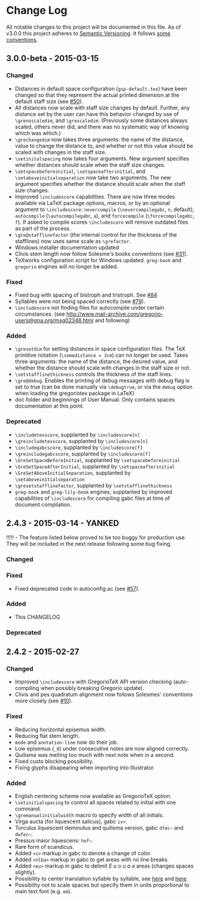 # Change Log
All notable changes to this project will be documented in this file.
As of v3.0.0 this project adheres to [Semantic Versioning](http://semver.org/). It follows [some conventions](http://keepachangelog.com/).


## 3.0.0-beta - 2015-03-15
### Changed
- Distances in default space configuration (`gsp-default.tex`) have been changed so that they represent the actual printed dimension at the default staff size (see [#50](https://github.com/gregorio-project/gregorio/issues/50)).
- All distances now scale with staff size changes by default.  Further, any distance set by the user can have this behavior changed by use of `\grenoscaledim`, and `\grescaledim`.  (Previously some distances always scaled, others never did, and there was no systematic way of knowing which was which.)
- `\grechangedim` now takes three arguments: the name of the distance, value to change the distance to, and whether or not this value should be scaled with changes in the staff size.
- `\setinitalspacing` now takes four arguments.  New argument specifies whether distances should scale when the staff size changes.
- `\setspacebeforeinitial`, `\setspaceafterinitial`, and `\setaboveinitialseparation` now take two arguments.  The new argument specifies whether the distance should scale when the staff size changes.
- Improved `\includescore` capabilities.  There are now three modes available via LaTeX package options, macros, or by an optional argument to `\includescore`: `nevercompile` (`\nevercompilegabc`, `n`, default), `autocompile` (`\autocompilegabc`, `a`), and `forcecompile` (`\forcecompilegabc`, `f`).  If asked to compile scores `\includescore` will remove outdated files as part of the process.
- `\gre@stafflinefactor` (the internal control for the thickness of the stafflines) now uses same scale as `\grefactor`.
- Windows installer documentation updated
- Clivis stem length now follow Solesme's books conventions (see [#31](https://github.com/gregorio-project/gregorio/issues/31)).
- TeXworks configuration script for Windows updated.  `greg-book` and `gregorio` engines will no longer be added.

### Fixed
- Fixed bug with spacing of bistroph and tristroph.  See [#84](https://github.com/gregorio-project/gregorio/issues/84)
- Syllables were not being spaced correctly (see [#79](https://github.com/gregorio-project/gregorio/issues/79)).
- `\includescore` not finding files for autocompile under certain circumstances.  (see http://www.mail-archive.com/gregorio-users@gna.org/msg02346.html and following)

### Added
- `\gresetdim` for setting distances in space configuration files.  The TeX primitive notation (`\somedistance = 3cm`) can no longer be used.  Takes three arguments: the name of the distance, the desired value, and whether the distance should scale with changes in the staff size or not.
- `\setstafflinethickness` controls the thickness of the staff lines.
- `\gre@debug`.  Enables the printing of debug messages with debug flag is set to true (can be done manually via `\debugtrue`, or via the `debug` option when loading the gregoriotex package in LaTeX)
- doc folder and beginnings of User Manual.  Only contains spaces documentation at this point.

### Deprecated
- `\includetexscore`, supplanted by `\includescore[n]`
- `\greincludetexscore`, supplanted by `\includescore[n]`
- `\includegabcscore`, supplanted by `\includescore[f]`
- `\greincludegabcscore`, supplanted by `\includescore[f]`
- `\GreSetSpaceBeforeInitial`, supplanted by `\setspacebeforeinitial`
- `\GreSetSpaceAfterInitial`, supplanted by `\setspaceafterinitial`
- `\GreSetAboveInitialSeparation`, supplanted by `\setaboveinitialseparation`
- `\gresetstafflinefactor`, supplanted by `\setstafflinethickness`
- `greg-book` and `greg-lily-book` engines, supplanted by improved capabilities of `\includescore` for compiling gabc files at time of document compilation.

## 2.4.3 - 2015-03-14 - YANKED

!!!!! - The feature listed below proved to be too buggy for production use.  They will be included in the next release following some bug fixing.

### Changed

### Fixed
- Fixed deprecated code in autoconfig.ac (see [#57](https://github.com/gregorio-project/gregorio/issues/57)).

### Added
- This CHANGELOG

### Deprecated

## 2.4.2 - 2015-02-27
### Changed
- Improved `\includescore` with GregorioTeX API version checking (auto-compiling when possibly breaking Gregorio update).
- Clivis and pes quadratum alignment now follows Solesmes' conventions more closely (see [#10](https://github.com/gregorio-project/gregorio/issues/10)).

### Fixed
- Reducing horizontal episemus width.
- Reducing flat stem length.
- `mode` and `anotation-line` now do their job.
- Low episemus (`_0`) under consecutive notes are now aligned correctly.
- Quilisma was melting too much with next note when in a second.
- Fixed custo blocking possibility.
- Fixing glyphs disapearing when importing into Illustrator.

### Added
- English centering scheme now available as GregorioTeX option.
- `\setinitialspacing` to control all spaces related to initial with one command.
- `\gremanualinitialwidth` macro to specify width of all initials.
- Virga aucta (for liquescent salicus), gabc `iv>`.
- Torculus liquescent deminutus and quilisma version, gabc `dfec~` and `dwfec~`.
- Pressus maior liquescens: `hof~`.
- Rare form of scandicus.
- Added `<c>` markup in gabc to denote a change of color.
- Added `<nlba>` markup in gabc to get areas with no line breaks.
- Added `<eu>` markup in gabc to delimit _E u o u a e_ areas (changes spaces slightly).
- Possibility to center translation syllable by syllable, see [here](https://www.mail-archive.com/gregorio-users@gna.org/msg01760.html) and [here](https://www.mail-archive.com/gregorio-users@gna.org/msg01783.html).
- Possibility not to scale spaces but specify them in units proportional to main text font (e.g. `em`).
